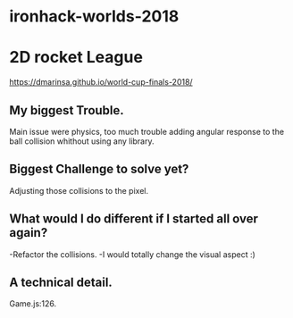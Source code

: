 ironhack-worlds-2018
====================
# 2D rocket League

https://dmarinsa.github.io/world-cup-finals-2018/



## My biggest Trouble.

  Main issue were physics, too much trouble adding angular response to the ball collision whithout using any  library.

## Biggest Challenge to solve yet?

  Adjusting those collisions to the pixel.

## What would I do different if I started all over again?

  -Refactor the collisions.
  -I would totally change the visual aspect :)

## A technical detail.

  Game.js:126.
